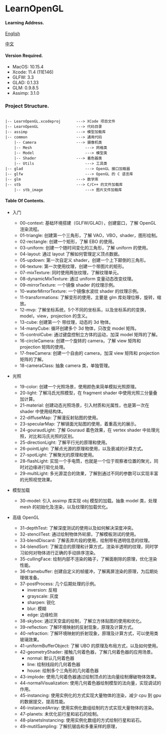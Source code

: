 # LearnOpenGL

#### Learning Address.

[English](https://learnopengl.com/)

[中文](https://learnopengl-cn.github.io/)

#### Version Required.

- MacOS: 10.15.4
- Xcode: 11.4 (11E146)
- GLFW: 3.3
- GLAD: 0.1.33
- GLM: 0.9.8.5
- Assimp: 3.1.0


### Project Structure.

```

|-- LearnOpenGL.xcodeproj		---> XCode 项目文件
|-- LearnOpenGL					---> 代码目录
|-- assimp						---> 模型加载库
|-- common						---> 通用代码
	|-- Camera					---> 摄像机类
	|-- Mesh						---> 网格类
	|-- Model						---> 模型类
	|-- Shader					---> 着色器类
	|-- Utils						---> 工具类
|-- glad							---> OpenGL 接口加载器 
|-- glfw							---> OpenGL 的 C 语言库
|-- glm							---> 数学库
|-- stb							---> C/C++ 的文件加载库
	|-- stb_image					---> 图片文件加载库

```


#### Table Of Contents.

- 入门

	- 00-context: 基础环境搭建（GLFW/GLAD），创建窗口，了解 OpenGL 渲染流程。
	- 01-triangle: 创建第一个三角形，了解 VAO，VBO，shader，图形绘制。
	- 02-rectangle: 创建一个矩形，了解 EBO 的使用。
	- 03-uniform: 创建一个随时间变化的三角形，了解 uniform 的使用。
	- 04-layout: 通过 layout 了解如何管理定义顶点数据。
	- 05-updown: 第一次自定义 shader，创建一个上下颠倒的三角形。
	- 06-texture: 第一次使用纹理，创建一个带图片的矩形。
	- 07-mixTexture: 同时使用两张纹理，了解纹理单元。
	- 08-dynamicMixTexture: 通过 uniform 变量动态改变纹理。
	- 09-mirrorTexture: 一个镜像 shader 的纹理示例。
	- 10-waterMirrorTexture: 一个镜像水波纹 shader 的纹理示例。
	- 11-transformations: 了解变形的使用，主要是 glm 库处理位移，旋转，缩放。
	- 12-mvp: 了解坐标系统，5个不同的坐标系，以及坐标系的的变换，model，view，projection 的含义。
	- 13-cube: 创建第一个 带纹理，动态的 3d 物体。
	- 14-manyCube: 循环创建多个 3d 物体，只改变 model 矩阵。
	- 15-controlCube: 通过键盘控制立方体的运动，加深 model 矩阵的了解。
	- 16-circleCamera: 创建一个旋转的 camera，了解 view 矩阵和 projection 矩阵的使用。
	- 17-freeCamera: 创建一个自由的 camera，加深 view 矩阵和 projection 矩阵的了解。
	- 18-cameraClass: 抽象 camera 类，单独管理。
	
- 光照

	- 19-color: 创建一个光照场景，使用颜色来简单模拟光照原理。
	- 20-light: 了解冯氏光照模型，在 fragment shader 中使用光照三分量叠加计算。
	- 21-material: 创建动态光照场景，引入材质和光属性，也是第一次在 shader 中使用结构体。
	- 22-diffuseMap: 了解漫反射贴图的使用。
	- 23-specularMap: 了解镜面光贴图的使用，着重高光的展示。
	- 24-gouraudLight: 了解 Gouraud 着色效果，在 vertex shader 中处理光照，对比和冯氏光照的区别。
	- 25-directionLight: 了解平行光的原理和使用。
	- 26-pointLight: 了解点光源的原理和使用，以及衰减的计算方式。
	- 27-spotLight: 了解聚光的原理和使用。
	- 28-flashLight: 实现一个手电筒，也就是一个位于观察者位置的聚光，同时对边缘进行软化处理。
	- 29-multiLight: 多光源混合的效果，了解到通过不同的参数可以实现丰富的光照视觉效果。

- 模型加载

	- 30-model: 引入 assimp 库实现 obj 模型的加载。抽象 model 类，处理 mesh 的初始化及渲染，以及纹理的加载优化。
	
- 高级 OpenGL

	- 31-depthTest: 了解深度测试的使用以及如何解决深度冲突。
	- 32-stencilTest: 通过绘制物体外轮廓，了解模板测试的使用。
	- 33-blendDiscard: 了解丢弃片段的使用，绘制带有透明信息的纹理。
	- 34-blendSort: 了解混合的原理和计算方式，渲染半透明的纹理，同时学习如何对物体进行正确的手动排序渲染。
	- 35-cullingFace: 绘制内部不渲染的箱子，了解面剔除的原理，优化渲染性能。
	- 36-framebuffer: 创建自定义的帧缓冲，了解离屏渲染的原理，为后期处理做准备。
	- 37-postProcess: 几个后期处理的示例。
		- inversion: 反相
		- grayscale: 灰度
		- sharpen: 锐化
		- blur: 模糊
		- edge: 边缘检测
	- 38-skybox: 通过天空盒的绘制，了解立方体贴图的使用和优化。
	- 39-reflection: 了解环境映射的反射现象，原理及计算方式。
	- 40-refraction: 了解环境映射的折射现象，原理及计算方式，可以使用类玻璃效果。
	- 41-uniformBufferObject: 了解 UBO 的原理及布局方式，以及如何使用。
	- 42-geometryShader: 接触几何着色器，了解几何着色器的应用场景。
		- normal: 默认几何着色器
		- line: 绘制线段的几何着色器
		- house: 绘制多个三角形的几何着色器
	- 43-implode: 使用几何着色器通过绘制顶点的法向量绘制爆破物体效果。
	- 44-normalVisualization: 使用几何着色器绘制模型的法向量，实现调试的作用。
	- 45-instancing: 使用实例化的方式实现大量物体的渲染，减少 cpu 到 gpu 的数据提交，提高性能。
	- 46-instancedArray: 使用实例化数组绘制的方式实现大量物体的渲染。
	- 47-planets: 未优化前行星和岩石的绘制。
	- 48-planetsInstancing: 使用实例化数组的方式绘制行星和岩石。
	- 49-mutilSampling: 了解抗锯齿和多重采样的原理，
	
	
	
	
	
	
	
	
	
	